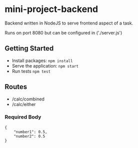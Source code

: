 # mini-project-backend

Backend written in NodeJS to serve frontend aspect of a task.

Runs on port 8080 but can be configured in ('./server.js')

## Getting Started

- Install packages: `npm install`
- Serve the application: `npm start`
- Run tests `npm test`

## Routes

- /calc/combined
- /calc/either

### Required Body

```
{
    "number1": 0.5,
    "number2": 0.5
}
```
